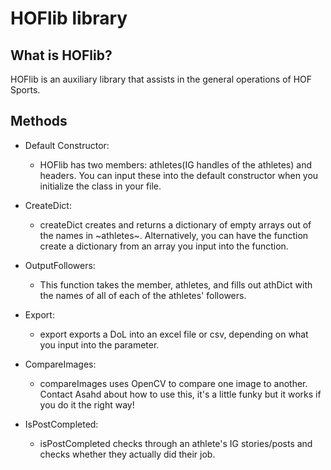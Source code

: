 # HOFlib library


## What is HOFlib?

HOFlib is an auxiliary library that assists in the general operations of HOF Sports.


## Methods

* Default Constructor:
    * HOFlib has two members: athletes(IG handles of the athletes) and headers. You can input these into the default constructor when you initialize the class in your file.



* CreateDict:
    * createDict creates and returns a dictionary of empty arrays out of the names in ~athletes~. Alternatively, you can have the function create a dictionary from an array you input into the function.

* OutputFollowers:
    * This function takes the member, athletes, and fills out athDict with the names of all of each of the athletes' followers.

* Export:
    * export exports a DoL into an excel file or csv, depending on what you input into the parameter.

* CompareImages:
    * compareImages uses OpenCV to compare one image to another. Contact Asahd about how to use this, it's a little funky but it works if you do it the right way!

* IsPostCompleted:
    * isPostCompleted checks through an athlete's IG stories/posts and checks whether they actually did their job.



